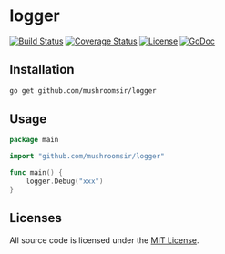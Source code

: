# logger
[![Build Status](https://img.shields.io/travis/mushroomsir/logger.svg?style=flat-square)](https://travis-ci.org/mushroomsir/logger)
[![Coverage Status](http://img.shields.io/coveralls/mushroomsir/logger.svg?style=flat-square)](https://coveralls.io/github/mushroomsir/logger?branch=master)
[![License](http://img.shields.io/badge/license-mit-blue.svg?style=flat-square)](https://github.com/mushroomsir/logger/blob/master/LICENSE)
[![GoDoc](http://img.shields.io/badge/go-documentation-blue.svg?style=flat-square)](http://godoc.org/github.com/mushroomsir/logger)

## Installation

```sh
go get github.com/mushroomsir/logger
```

## Usage
```go
package main

import "github.com/mushroomsir/logger"

func main() {
	logger.Debug("xxx")
}

```

## Licenses

All source code is licensed under the [MIT License](https://github.com/mushroomsir/logger/blob/master/LICENSE).
